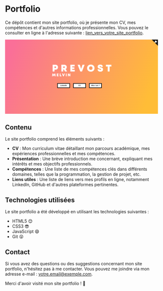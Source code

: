 # Portfolio

Ce dépôt contient mon site portfolio, où je présente mon CV, mes compétences et d'autres informations professionnelles. Vous pouvez le consulter en ligne à l'adresse suivante : [lien_vers_votre_site_portfolio](https://www.mon-site-portfolio.com).

![Screenshot](https://github.com/NxRitsu/portfolio/blob/main/ressource/screenshot_portfolio.png)

## Contenu

Le site portfolio comprend les éléments suivants :

- **CV** : Mon curriculum vitae détaillant mon parcours académique, mes expériences professionnelles et mes compétences.
- **Présentation** : Une brève introduction me concernant, expliquant mes intérêts et mes objectifs professionnels.
- **Compétences** : Une liste de mes compétences clés dans différents domaines, telles que la programmation, la gestion de projet, etc.
- **Liens utiles** : Une liste de liens vers mes profils en ligne, notamment LinkedIn, GitHub et d'autres plateformes pertinentes.

## Technologies utilisées

Le site portfolio a été développé en utilisant les technologies suivantes :

- HTML5 😊
- CSS3 😎
- JavaScript 😄
- Git 😝

## Contact

Si vous avez des questions ou des suggestions concernant mon site portfolio, n'hésitez pas à me contacter. Vous pouvez me joindre via mon adresse e-mail : votre.email@exemple.com.

Merci d'avoir visité mon site portfolio ! 🙌
